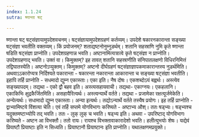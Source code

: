 ```yaml
---
index: 1.1.24
sutra: ष्णान्ता षट्

---
```

ष्णान्ता षट् षट्संज्ञायामुपदेशवचनम्। षट्संज्ञायामुपदेशग्रहणं कर्तव्यम्। उपदेशे षकारनकारान्ता सङ्ख्या षट्संज्ञा भवतीति वक्तव्यम्। किं प्रयोजनम्? शताद्यष्टनोनुम्नुडर्थम्। शतानि सहस्राणि नुमि कृते ष्णान्ता षडिति षट्संज्ञा प्राप्नोति। उपदेशग्रहणान्न भवति। अष्टानामित्यत्रात्वे कृते षट्संज्ञा न प्राप्नोति। उपदेशग्रहणाद् भवति। उक्तं वा। किमुक्तम्? इह तावत् शतानि सहस्राणीति संनिपातलक्षणो विधिरनिमित्तं तद्विघातस्येति। अष्टनोऽप्युक्तम्। किमुक्तम्? अष्टनो दीर्घग्रहणं षट्संज्ञाज्ञापकमाकारान्तस्य नुडर्थमिति। अथवाऽऽकारोप्यत्र निर्दिश्यते पकारान्ता - षकारन्ता नकारान्ता आकारान्ता च सङ्ख्या षट्संज्ञा भवतीति। इहापि तर्हि प्राप्नोति -  सधमादो द्युम्न एकास्ताः। एका इति। नैष दोषः। एकशब्दोऽयं बह्वर्थः। अस्त्येव सङ्ख्यापदम्। तद्यथा -  एको द्वौ बहव इति। अस्त्यसहायवाची। तद्यथा- एकाग्नयः। एकहलानि। एकाकिभिः क्षुद्रकैर्जितमिति। असहायैरित्यर्थः। अस्त्यन्यार्थे वर्तते। तद्यथा -  प्रजामेका रक्षत्यूर्जमेकेति। अन्येत्यर्थः। सधामादो द्युम्न एकास्ताः। अन्या इत्यर्थः। तद्योऽन्यार्थे वर्तते तस्यैष प्रयोगः। इह तर्हि प्राप्नोति -  द्वाभ्यामिष्टये विंशत्या चेति। एवं तर्हि सप्तमे योगविभागः करिष्यते - अष्टाभ्य औश्। ततः षड्भ्यः। षड्भ्यश्च यदुक्तमष्टाभ्योपि तद् भवति। ततः -  लुक् लुक् च भवति। षड्भ्य इति। अथवा -  उपरिष्टाद् योगविभागः करिष्यते - अष्टन आ विभक्तौ। ततो रायः। रायश्च विभक्तावाकारादेशो भवति। हलीत्युभयोः शेषः। यद्येवं प्रियाष्टौ प्रियाष्टाः इति न सिध्यति। प्रियाष्टानौ प्रियाष्टानः इति प्राप्नोति। यथालक्षणमप्रयुक्ते।